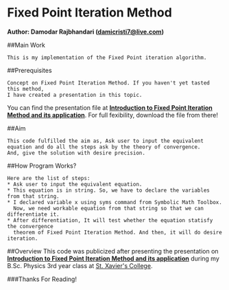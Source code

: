 # Fixed Point Iteration Method
**Author: Damodar Rajbhandari (damicristi7@live.com)**

##Main Work
```
This is my implementation of the Fixed Point iteration algorithm.
```
##Prerequisites
```
Concept on Fixed Point Iteration Method. If you haven't yet tasted this method,
I have created a presentation in this topic. 
```
You can find the presentation file at
**[Introduction to Fixed Point Iteration Method and its application](https://figshare.com/articles/Introduction_to_Fixed_Point_Iteration_Method_and_its_application/4285682)**. For full fexibility, download the file from there!

##Aim
```
This code fulfilled the aim as, Ask user to input the equivalent 
equation and do all the steps ask by the theory of convergence. 
And, give the solution with desire precision.
```

##How Program Works?
```
Here are the list of steps:
* Ask user to input the equivalent equation.
* This equation is in string. So, we have to declare the variables from that string.
* I declared variable x using syms command from Symbolic Math Toolbox. 
  Now, we need workable equation from that string so that we can differentiate it.
* After differentiation, It will test whether the equation statisfy the convergence 
  theorem of Fixed Point Iteration Method. And then, it will do desire iteration. 
```
##Overview
This code was publicized after presenting the presentation on **[Introduction to Fixed Point Iteration Method and its application](https://figshare.com/articles/Introduction_to_Fixed_Point_Iteration_Method_and_its_application/4285682)** during my B.Sc. Physics 3rd year class at [St. Xavier's College](http://sxc.edu.np/).

###Thanks For Reading!
